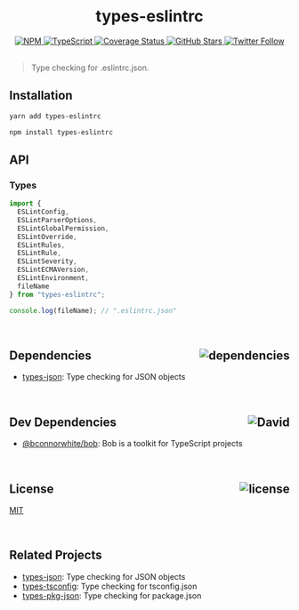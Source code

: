 <div align="center">
  <h1>types-eslintrc</h1>
  <a href="https://npmjs.com/package/types-eslintrc">
    <img alt="NPM" src="https://img.shields.io/npm/v/types-eslintrc.svg">
  </a>
  <a href="https://github.com/bconnorwhite/types-eslintrc">
    <img alt="TypeScript" src="https://img.shields.io/github/languages/top/bconnorwhite/types-eslintrc.svg">
  </a>
  <a href='https://coveralls.io/github/bconnorwhite/types-eslintrc?branch=master'>
    <img alt="Coverage Status" src="https://img.shields.io/coveralls/github/bconnorwhite/types-eslintrc.svg?branch=master">
  </a>
  <a href="https://github.com/bconnorwhite/types-eslintrc">
    <img alt="GitHub Stars" src="https://img.shields.io/github/stars/bconnorwhite/types-eslintrc?label=Stars%20Appreciated%21&style=social">
  </a>
  <a href="https://twitter.com/bconnorwhite">
    <img alt="Twitter Follow" src="https://img.shields.io/twitter/follow/bconnorwhite.svg?label=%40bconnorwhite&style=social">
  </a>
</div>

<br />

> Type checking for .eslintrc.json.

## Installation

```sh
yarn add types-eslintrc
```

```sh
npm install types-eslintrc
```

## API

### Types

```ts
import {
  ESLintConfig,
  ESLintParserOptions,
  ESLintGlobalPermission,
  ESLintOverride,
  ESLintRules,
  ESLintRule,
  ESLintSeverity,
  ESLintECMAVersion,
  ESLintEnvironment,
  fileName
} from "types-eslintrc";

console.log(fileName); // ".eslintrc.json"
```

<br />

<h2>Dependencies<img align="right" alt="dependencies" src="https://img.shields.io/david/bconnorwhite/types-eslintrc.svg"></h2>

- [types-json](https://www.npmjs.com/package/types-json): Type checking for JSON objects

<br />

<h2>Dev Dependencies<img align="right" alt="David" src="https://img.shields.io/david/dev/bconnorwhite/types-eslintrc.svg"></h2>

- [@bconnorwhite/bob](https://www.npmjs.com/package/@bconnorwhite/bob): Bob is a toolkit for TypeScript projects

<br />

<h2>License <img align="right" alt="license" src="https://img.shields.io/npm/l/types-eslintrc.svg"></h2>

[MIT](https://opensource.org/licenses/MIT)

<br />

## Related Projects

- [types-json](https://www.npmjs.com/package/types-json): Type checking for JSON objects
- [types-tsconfig](https://www.npmjs.com/package/types-tsconfig): Type checking for tsconfig.json
- [types-pkg-json](https://www.npmjs.com/package/types-pkg-json): Type checking for package.json
